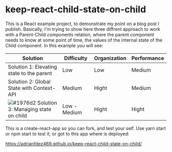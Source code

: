 # keep-react-child-state-on-child

This is a React example project, to demonstrate my point on a blog post I publish.
Basically, I'm trying to show here three diffrent approach to work with a Parent-Child components relation, where the parent component needs to know at some point of time, the values of the internal state of the Child component.
In this example you will see:

| Solution                                                                                            | Difficulty   | Organization | Performance |
| --------------------------------------------------------------------------------------------------- | ------------ | ------------ | ----------- |
| Solution 1: Elevating state to the parent                                                           | Low          | Low          | Medium      |
| Solution 2: Global State with Context-API                                                           | Medium       | Hight        | Medium      |
| ![#1976d2](https://via.placeholder.com/15/1976d2/000000?text=+) Solution 3: Managing state on child | Low - Medium | Hight        | Hight       |

This is a create-react-app so you can fork, and test your self.
Use yarn start or npm start to test it, or got to this app where is deployed:

https://adrianfdez469.github.io/keep-react-child-state-on-child/
